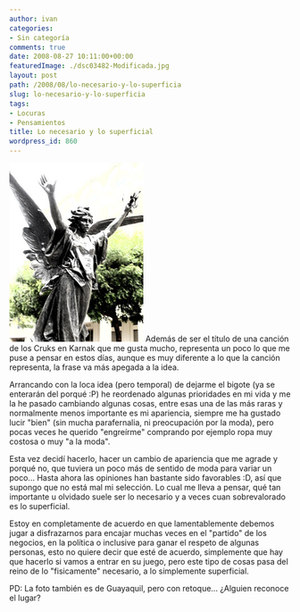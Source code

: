 ```yaml
---
author: ivan
categories:
- Sin categoría
comments: true
date: 2008-08-27 10:11:00+00:00
featuredImage: ./dsc03482-Modificada.jpg
layout: post
path: /2008/08/lo-necesario-y-lo-superficia
slug: lo-necesario-y-lo-superficia
tags:
- Locuras
- Pensamientos
title: Lo necesario y lo superficial
wordpress_id: 860
---
```


[![](./dsc03482-Modificada.jpg)](http://3.bp.blogspot.com/_T2UWuNJg3dQ/SLTuyjUi5II/AAAAAAAAA1s/uLuOmW5FM0A/s1600-h/dsc03482+%28Modificada%29.jpg)
Además de ser el título de una canción de los Cruks en Karnak que me gusta mucho, representa un poco lo que me puse a pensar en estos días, aunque es muy diferente a lo que la canción representa, la frase va más apegada a la idea.

Arrancando con la loca idea (pero temporal) de dejarme el bigote (ya se enterarán del porqué :P) he reordenado algunas prioridades en mi vida y me la he pasado cambiando algunas cosas, entre esas una de las más raras y normalmente menos importante es mi apariencia, siempre me ha gustado lucir "bien" (sin mucha parafernalia, ni preocupación por la moda), pero pocas veces he querido "engreírme" comprando por ejemplo ropa muy costosa o muy "a la moda".

Esta vez decidí hacerlo, hacer un cambio de apariencia que me agrade y porqué no, que tuviera un poco más de sentido de moda para variar un poco... Hasta ahora las opiniones han bastante sido favorables :D, así que supongo que no está mal mi selección. Lo cual me lleva a pensar, qué tan importante u olvidado suele ser lo necesario y a veces cuan sobrevalorado es lo superficial.

Estoy en completamente de acuerdo en que lamentablemente debemos jugar a disfrazarnos para encajar muchas veces en el "partido" de los negocios, en la política o inclusive para ganar el respeto de algunas personas, esto no quiere decir que esté de acuerdo, simplemente que hay que hacerlo si vamos a entrar en su juego, pero este tipo de cosas pasa del reino de lo "fisicamente" necesario, a lo simplemente superficial.

PD: La foto también es de Guayaquil, pero con retoque... ¿Alguien reconoce el lugar?